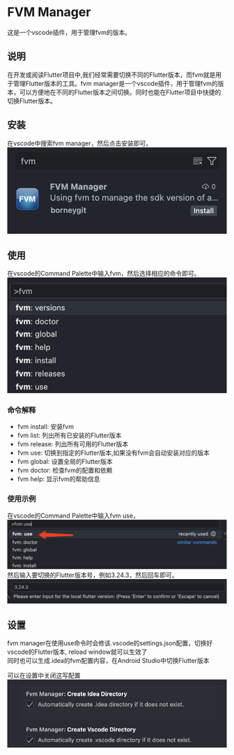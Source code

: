 # FVM Manager
这是一个vscode插件，用于管理fvm的版本。

## 说明
在开发或阅读Flutter项目中,我们经常需要切换不同的Flutter版本，而fvm就是用于管理Flutter版本的工具。fvm manager是一个vscode插件，用于管理fvm的版本，可以方便地在不同的Flutter版本之间切换。同时也能在Flutter项目中快捷的切换Flutter版本。

## 安装
在vscode中搜索fvm manager，然后点击安装即可。
![alt text](images/install.png)

## 使用
在vscode的Command Palette中输入fvm，然后选择相应的命令即可。
![alt text](images/palette.png)

### 命令解释
- fvm install: 安装fvm
- fvm list: 列出所有已安装的Flutter版本
- fvm release: 列出所有可用的Flutter版本
- fvm use: 切换到指定的Flutter版本,如果没有fvm会自动安装对应的版本
- fvm global: 设置全局的Flutter版本
- fvm doctor: 检查fvm的配置和依赖
- fvm help: 显示fvm的帮助信息

### 使用示例
在vscode的Command Palette中输入fvm use，
![alt text](images/use.png)
然后输入要切换的Flutter版本号，例如3.24.3，然后回车即可。
![alt text](images/use_version.png)


## 设置
fvm manager在使用use命令时会修该.vscode的settings.json配置，切换好vscode的Flutter版本, reload window就可以生效了<br>
同时也可以生成.idea的fvm配置内容，在Android Studio中切换Flutter版本

可以在设置中关闭这写配置
![alt text](images/settings.png)